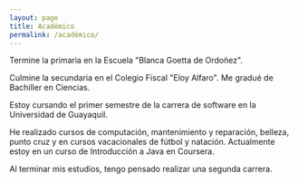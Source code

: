 ```yaml
---
layout: page
title: Académico
permalink: /académico/
---
```


Termine la primaria en la Escuela "Blanca Goetta de Ordoñez".

Culmine la secundaria en el Colegio Fiscal "Eloy Alfaro". Me gradué de Bachiller en Ciencias.

Estoy cursando el primer semestre de la carrera de software en la Universidad de Guayaquil.

He realizado cursos de computación, mantenimiento y reparación, belleza, punto cruz y en cursos vacacionales de fútbol y natación. 
Actualmente estoy en un curso de Introducción a Java en Coursera.

Al terminar mis estudios, tengo pensado realizar una segunda carrera.
